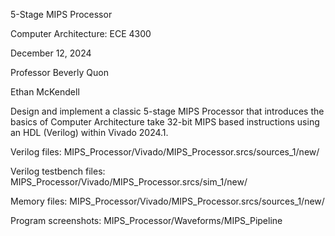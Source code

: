 5-Stage MIPS Processor

Computer Architecture: ECE 4300

December 12, 2024

Professor Beverly Quon

Ethan McKendell

Design and implement a classic 5-stage MIPS Processor that introduces the basics of Computer Architecture take 32-bit MIPS based instructions using an HDL (Verilog) within Vivado 2024.1.

Verilog files: MIPS_Processor/Vivado/MIPS_Processor.srcs/sources_1/new/

Verilog testbench files: MIPS_Processor/Vivado/MIPS_Processor.srcs/sim_1/new/

Memory files: MIPS_Processor/Vivado/MIPS_Processor.srcs/sources_1/new/

Program screenshots: MIPS_Processor/Waveforms/MIPS_Pipeline
